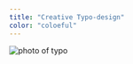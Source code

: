 ```yaml
---
title: "Creative Typo-design"
color: "coloeful"
---
```


<img src="/web1-sp/img/typo.jpg" alt="photo of typo" class="photo-typo">
